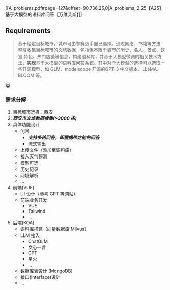 [[A_problems.pdf#page=127&offset=90,736.25,0|A_problems, 2.25【A25】基于大模型的语料库问答【万维艾斯】]]
## Requirements

> 基于给定目标城市，城市可由参赛选手自己选择。通过网络、书籍等方法 整理收集目标城市的文旅数据，包括但不限于城市的历史、名人、景点、饮食 特色、热门店铺等信息，构建语料库，并基于大模型微调的相关技术方法，**实现**基于大模型的语料库问答系统。其中对于大模型的选择可以选取一些开源模型，如 GLM、modelscope 开源的GPT-3 中文版本、LLaMA、BLOOM 等。

😹
### 需求分解

1. 目标城市选择：西安
2. ***西安市文旅数据搜集(>3000 条)***
3. 具体功能设计
	+ 问答
		+ ***支持多轮问答，即需携带之前的问答***
		+ 流式输出
	+ 上传文件（添加至语料库）
	+ 接入天气预测
	+ 模型可选
	+ 历史记录
	+ 网址解析
	+ ...
1. 前端(VUE)
	+ UI 设计（参考 GPT 等网站）
	+ 前端业务开发
		+ VUE
		+ Tailwind
		+ ...
1. 后端(KOA)
	+ 语料库搭建（向量数据库 Milvus）
	+ LLM 接入
		+ ChatGLM
		+ 文心一言
		+ GPT
		+ 星火
		+ ...
	+ 数据库表设计 (MongoDB)
	+ 接口(Interface)设计
	+ ...